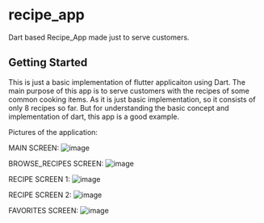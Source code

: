 # recipe_app

Dart based Recipe_App made just to serve customers.


## Getting Started

This is just a basic implementation of flutter applicaiton using Dart. 
The main purpose of this app is to serve customers with the recipes of some common cooking items.
As it is just basic implementation, so it consists of only 8 recipes so far. 
But for understanding the basic concept and implementation of dart, this app is a good example.

Pictures of the application:


MAIN SCREEN:
![image](https://github.com/user-attachments/assets/14e2820e-85dc-4fe9-ba75-1ca2836b922c)

BROWSE_RECIPES SCREEN:
![image](https://github.com/user-attachments/assets/3bf3a33a-f1a3-45d0-ab0a-87ffc760f643)

RECIPE SCREEN 1:
![image](https://github.com/user-attachments/assets/9544e308-7358-4b5e-91e9-24baf65a42d5)

RECIPE SCREEN 2:
![image](https://github.com/user-attachments/assets/257303e7-f074-44ff-96ae-436c3d2636db)

FAVORITES SCREEN:
![image](https://github.com/user-attachments/assets/703a4b59-1d1b-4dc7-86d9-d5c4e236d990)
